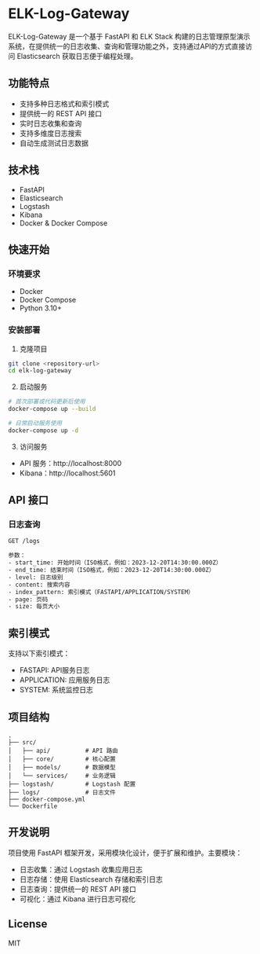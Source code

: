 # ELK-Log-Gateway

ELK-Log-Gateway 是一个基于 FastAPI 和 ELK Stack 构建的日志管理原型演示系统，在提供统一的日志收集、查询和管理功能之外，支持通过API的方式直接访问 Elasticsearch 获取日志便于编程处理。

## 功能特点

- 支持多种日志格式和索引模式
- 提供统一的 REST API 接口
- 实时日志收集和查询
- 支持多维度日志搜索
- 自动生成测试日志数据

## 技术栈

- FastAPI
- Elasticsearch
- Logstash
- Kibana
- Docker & Docker Compose

## 快速开始

### 环境要求

- Docker
- Docker Compose
- Python 3.10+

### 安装部署

1. 克隆项目
```bash
git clone <repository-url>
cd elk-log-gateway
```

2. 启动服务
```bash
# 首次部署或代码更新后使用
docker-compose up --build

# 日常启动服务使用
docker-compose up -d
```

3. 访问服务
- API 服务：http://localhost:8000
- Kibana：http://localhost:5601

## API 接口

### 日志查询

```bash
GET /logs

参数：
- start_time: 开始时间（ISO格式，例如：2023-12-20T14:30:00.000Z）
- end_time: 结束时间（ISO格式，例如：2023-12-20T14:30:00.000Z）
- level: 日志级别
- content: 搜索内容
- index_pattern: 索引模式（FASTAPI/APPLICATION/SYSTEM）
- page: 页码
- size: 每页大小
```

## 索引模式

支持以下索引模式：
- FASTAPI: API服务日志
- APPLICATION: 应用服务日志
- SYSTEM: 系统监控日志

## 项目结构

```
.
├── src/
│   ├── api/          # API 路由
│   ├── core/         # 核心配置
│   ├── models/       # 数据模型
│   └── services/     # 业务逻辑
├── logstash/         # Logstash 配置
├── logs/             # 日志文件
├── docker-compose.yml
└── Dockerfile
```

## 开发说明

项目使用 FastAPI 框架开发，采用模块化设计，便于扩展和维护。主要模块：

- 日志收集：通过 Logstash 收集应用日志
- 日志存储：使用 Elasticsearch 存储和索引日志
- 日志查询：提供统一的 REST API 接口
- 可视化：通过 Kibana 进行日志可视化

## License

MIT

